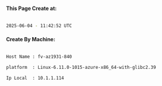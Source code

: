 
   
#### This Page Create at:

```bash

2025-06-04 - 11:42:52 UTC

```

#### Create By Machine:

```bash

Host Name : fv-az1931-840

platform  : Linux-6.11.0-1015-azure-x86_64-with-glibc2.39

Ip Local  : 10.1.1.114

```

